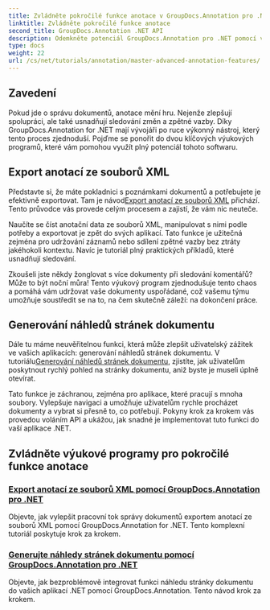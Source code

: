 ```yaml
---
title: Zvládněte pokročilé funkce anotace v GroupDocs.Annotation pro .NET
linktitle: Zvládněte pokročilé funkce anotace
second_title: GroupDocs.Annotation .NET API
description: Odemkněte potenciál GroupDocs.Annotation pro .NET pomocí výukových programů o exportu anotací XML a generování náhledů stránek dokumentu.
type: docs
weight: 22
url: /cs/net/tutorials/annotation/master-advanced-annotation-features/
---
```

## Zavedení

Pokud jde o správu dokumentů, anotace mění hru. Nejenže zlepšují spolupráci, ale také usnadňují sledování změn a zpětné vazby. Díky GroupDocs.Annotation for .NET mají vývojáři po ruce výkonný nástroj, který tento proces zjednoduší. Pojďme se ponořit do dvou klíčových výukových programů, které vám pomohou využít plný potenciál tohoto softwaru.

## Export anotací ze souborů XML

 Představte si, že máte pokladnici s poznámkami dokumentů a potřebujete je efektivně exportovat. Tam je návod[Export anotací ze souborů XML](./export-annotations-from-xml-file/) přichází. Tento průvodce vás provede celým procesem a zajistí, že vám nic neuteče. 

Naučíte se číst anotační data ze souborů XML, manipulovat s nimi podle potřeby a exportovat je zpět do svých aplikací. Tato funkce je užitečná zejména pro udržování záznamů nebo sdílení zpětné vazby bez ztráty jakéhokoli kontextu. Navíc je tutoriál plný praktických příkladů, které usnadňují sledování. 

Zkoušeli jste někdy žonglovat s více dokumenty při sledování komentářů? Může to být noční můra! Tento výukový program zjednodušuje tento chaos a pomáhá vám udržovat vaše dokumenty uspořádané, což vašemu týmu umožňuje soustředit se na to, na čem skutečně záleží: na dokončení práce.

## Generování náhledů stránek dokumentu

 Dále tu máme neuvěřitelnou funkci, která může zlepšit uživatelský zážitek ve vašich aplikacích: generování náhledů stránek dokumentu. V tutoriálu[Generování náhledů stránek dokumentu](./generate-document-page-previews/), zjistíte, jak uživatelům poskytnout rychlý pohled na stránky dokumentu, aniž byste je museli úplně otevírat.

Tato funkce je záchranou, zejména pro aplikace, které pracují s mnoha soubory. Vylepšuje navigaci a umožňuje uživatelům rychle procházet dokumenty a vybrat si přesně to, co potřebují. Pokyny krok za krokem vás provedou voláním API a ukážou, jak snadné je implementovat tuto funkci do vaší aplikace .NET. 

## Zvládněte výukové programy pro pokročilé funkce anotace
### [Export anotací ze souborů XML pomocí GroupDocs.Annotation pro .NET](./export-annotations-from-xml-file/)
Objevte, jak vylepšit pracovní tok správy dokumentů exportem anotací ze souborů XML pomocí GroupDocs.Annotation for .NET. Tento komplexní tutoriál poskytuje krok za krokem.
### [Generujte náhledy stránek dokumentu pomocí GroupDocs.Annotation pro .NET](./generate-document-page-previews/)
Objevte, jak bezproblémově integrovat funkci náhledu stránky dokumentu do vašich aplikací .NET pomocí GroupDocs.Annotation. Tento návod krok za krokem.